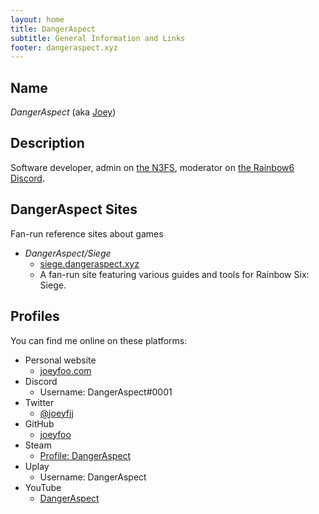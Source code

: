 ```yaml
---
layout: home
title: DangerAspect
subtitle: General Information and Links
footer: dangeraspect.xyz
---
```


## Name

*DangerAspect* (aka [Joey](https://joeyfoo.com/))

## Description

Software developer, admin on [the N3FS](http://n3fs.co.uk/), moderator on [the Rainbow6 Discord](https://discord.gg/Rainbow6). 

## DangerAspect Sites

Fan-run reference sites about games

* *DangerAspect/Siege*
    * [siege.dangeraspect.xyz](https://siege.dangeraspect.xyz/)
    * A fan-run site featuring various guides and tools for Rainbow Six: Siege. 

## Profiles

You can find me online on these platforms:

* Personal website
    * [joeyfoo.com](https://joeyfoo.com/)
* Discord
    * Username: DangerAspect#0001
* Twitter
    * [@joeyfjj](https://twitter.com/joeyfjj)
* GitHub
    * [joeyfoo](https://github.com/joeyfoo)
* Steam
    * [Profile: DangerAspect](https://steamcommunity.com/id/DangerAspect/)
* Uplay
    * Username: DangerAspect
* YouTube
    * [DangerAspect](https://www.youtube.com/channel/UCJXRrmE82RZ9WoUScgp7STA)